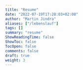 ```yaml
---
title: "Resume"
date: "2022-07-19T17:28:03+02:00"
author: "Martin Jindra"
aliases: ["/lebenslauf"]
tags: []
summary: "resume"
ShowReadingTime: false
ShowToc: false
TocOpen: false
comments: false
draft: true
weight: 3
---
```


